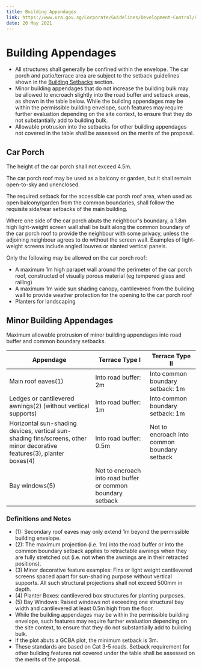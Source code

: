 ```yaml
---
title: Building Appendages
link: https://www.ura.gov.sg/Corporate/Guidelines/Development-Control/Residential/Terrace/Building-Appendages
date: 20 May 2021
---
```


# Building Appendages

- All structures shall generally be confined within the envelope. The car porch and patio/terrace area are subject to the setback guidelines shown in the [Building Setbacks](https://www.ura.gov.sg/Corporate/Guidelines/Development-Control/Residential/Terrace/Setbacks-from-boundaries) section.
- Minor building appendages that do not increase the building bulk may be allowed to encroach slightly into the road buffer and setback areas, as shown in the table below. While the building appendages may be within the permissible building envelope, such features may require further evaluation depending on the site context, to ensure that they do not substantially add to building bulk.
- Allowable protrusion into the setbacks for other building appendages not covered in the table shall be assessed on the merits of the proposal.

## Car Porch

The height of the car porch shall not exceed 4.5m.

The car porch roof may be used as a balcony or garden, but it shall remain open-to-sky and unenclosed.

The required setback for the accessible car porch roof area, when used as open balcony/garden from the common boundaries, shall follow the requisite side/rear setbacks of the main building.

Where one side of the car porch abuts the neighbour's boundary, a 1.8m high light-weight screen wall shall be built along the common boundary of the car porch roof to provide the neighbour with some privacy, unless the adjoining neighbour agrees to do without the screen wall. Examples of light-weight screens include angled louvres or slanted vertical panels.

Only the following may be allowed on the car porch roof:

- A maximum 1m high parapet wall around the perimeter of the car porch roof, constructed of visually porous material (eg tempered glass and railing)
- A maximum 1m wide sun shading canopy, cantilevered from the building wall to provide weather protection for the opening to the car porch roof
- Planters for landscaping

## Minor Building Appendages

Maximum allowable protrusion of minor building appendages into road buffer and common boundary setbacks.

| Appendage                                                                                                               | Terrace Type I                                              | Terrace Type II                              |
| ----------------------------------------------------------------------------------------------------------------------- | ----------------------------------------------------------- | -------------------------------------------- |
| Main roof eaves(1)                                                                                                      | Into road buffer: 2m                                        | Into common boundary setback: 1m             |
| Ledges or cantilevered awnings(2) (without vertical supports)                                                           | Into road buffer: 1m                                        | Into common boundary setback: 1m             |
| Horizontal sun-shading devices, vertical sun-shading fins/screens, other minor decorative features(3), planter boxes(4) | Into road buffer: 0.5m                                      | Not to encroach into common boundary setback |
| Bay windows(5)                                                                                                          | Not to encroach into road buffer or common boundary setback |

### Definitions and Notes

- (1): Secondary roof eaves may only extend 1m beyond the permissible building envelope.
- (2): The maximum projection (i.e. 1m) into the road buffer or into the common boundary setback applies to retractable awnings when they are fully stretched out (i.e. not when the awnings are in their retracted positions).
- (3) Minor decorative feature examples: Fins or light weight cantilevered screens spaced apart for sun-shading purpose without vertical supports. All such structural projections shall not exceed 500mm in depth.
- (4) Planter Boxes: cantilevered box structures for planting purposes.
- (5) Bay Windows: Raised windows not exceeding one structural bay width and cantilevered at least 0.5m high from the floor.
- While the building appendages may be within the permissible building envelope, such features may require further evaluation depending on the site context, to ensure that they do not substantially add to building bulk.
- If the plot abuts a GCBA plot, the minimum setback is 3m.
- These standards are based on Cat 3-5 roads. Setback requirement for other building features not covered under the table shall be assessed on the merits of the proposal.
